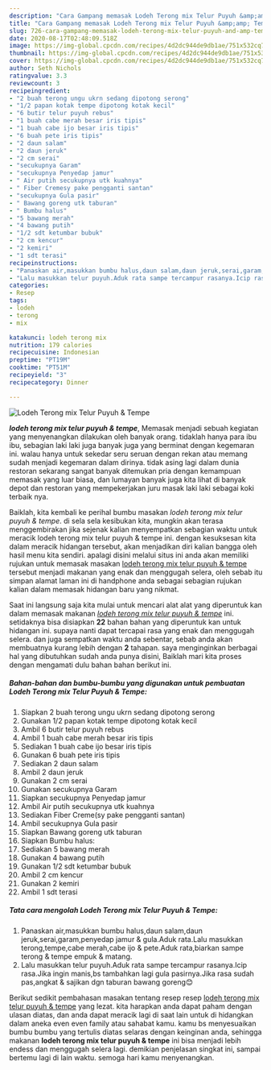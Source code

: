 ```yaml
---
description: "Cara Gampang memasak Lodeh Terong mix Telur Puyuh &amp;amp; Tempe yang Bisa Manjain Lidah"
title: "Cara Gampang memasak Lodeh Terong mix Telur Puyuh &amp;amp; Tempe yang Bisa Manjain Lidah"
slug: 726-cara-gampang-memasak-lodeh-terong-mix-telur-puyuh-and-amp-tempe-yang-bisa-manjain-lidah
date: 2020-08-17T02:48:09.518Z
image: https://img-global.cpcdn.com/recipes/4d2dc944de9db1ae/751x532cq70/lodeh-terong-mix-telur-puyuh-tempe-foto-resep-utama.jpg
thumbnail: https://img-global.cpcdn.com/recipes/4d2dc944de9db1ae/751x532cq70/lodeh-terong-mix-telur-puyuh-tempe-foto-resep-utama.jpg
cover: https://img-global.cpcdn.com/recipes/4d2dc944de9db1ae/751x532cq70/lodeh-terong-mix-telur-puyuh-tempe-foto-resep-utama.jpg
author: Seth Nichols
ratingvalue: 3.3
reviewcount: 3
recipeingredient:
- "2 buah terong ungu ukrn sedang dipotong serong"
- "1/2 papan kotak tempe dipotong kotak kecil"
- "6 butir telur puyuh rebus"
- "1 buah cabe merah besar iris tipis"
- "1 buah cabe ijo besar iris tipis"
- "6 buah pete iris tipis"
- "2 daun salam"
- "2 daun jeruk"
- "2 cm serai"
- "secukupnya Garam"
- "secukupnya Penyedap jamur"
- " Air putih secukupnya utk kuahnya"
- " Fiber Cremesy pake pengganti santan"
- "secukupnya Gula pasir"
- " Bawang goreng utk taburan"
- " Bumbu halus"
- "5 bawang merah"
- "4 bawang putih"
- "1/2 sdt ketumbar bubuk"
- "2 cm kencur"
- "2 kemiri"
- "1 sdt terasi"
recipeinstructions:
- "Panaskan air,masukkan bumbu halus,daun salam,daun jeruk,serai,garam,penyedap jamur &amp; gula.Aduk rata.Lalu masukkan terong,tempe,cabe merah,cabe ijo &amp; pete.Aduk rata,biarkan sampe terong &amp; tempe empuk &amp; matang."
- "Lalu masukkan telur puyuh.Aduk rata sampe tercampur rasanya.Icip rasa.Jika ingin manis,bs tambahkan lagi gula pasirnya.Jika rasa sudah pas,angkat &amp; sajikan dgn taburan bawang goreng😊"
categories:
- Resep
tags:
- lodeh
- terong
- mix

katakunci: lodeh terong mix 
nutrition: 179 calories
recipecuisine: Indonesian
preptime: "PT19M"
cooktime: "PT51M"
recipeyield: "3"
recipecategory: Dinner

---
```



![Lodeh Terong mix Telur Puyuh &amp; Tempe](https://img-global.cpcdn.com/recipes/4d2dc944de9db1ae/751x532cq70/lodeh-terong-mix-telur-puyuh-tempe-foto-resep-utama.jpg)

<b><i>lodeh terong mix telur puyuh &amp; tempe</i></b>, Memasak menjadi sebuah kegiatan yang menyenangkan dilakukan oleh banyak orang. tidaklah hanya para ibu ibu, sebagian laki laki juga banyak juga yang berminat dengan kegemaran ini. walau hanya untuk sekedar seru seruan dengan rekan atau memang sudah menjadi kegemaran dalam dirinya. tidak asing lagi dalam dunia restoran sekarang sangat banyak ditemukan pria dengan kemampuan memasak yang luar biasa, dan lumayan banyak juga kita lihat di banyak depot dan restoran yang mempekerjakan juru masak laki laki sebagai koki terbaik nya.



Baiklah, kita kembali ke perihal bumbu masakan <i>lodeh terong mix telur puyuh &amp; tempe</i>. di sela sela kesibukan kita, mungkin akan terasa menggembirakan jika sejenak kalian menyempatkan sebagian waktu untuk meracik lodeh terong mix telur puyuh &amp; tempe ini. dengan kesuksesan kita dalam meracik hidangan tersebut, akan menjadikan diri kalian bangga oleh hasil menu kita sendiri. apalagi disini melalui situs ini anda akan memiliki rujukan untuk memasak masakan <u>lodeh terong mix telur puyuh &amp; tempe</u> tersebut menjadi makanan yang enak dan menggugah selera, oleh sebab itu simpan alamat laman ini di handphone anda sebagai sebagian rujukan kalian dalam memasak hidangan baru yang nikmat.


Saat ini langsung saja kita mulai untuk mencari alat alat yang diperuntuk kan dalam memasak makanan <u><i>lodeh terong mix telur puyuh &amp; tempe</i></u> ini. setidaknya bisa disiapkan <b>22</b> bahan bahan yang diperuntuk kan untuk hidangan ini. supaya nanti dapat tercapai rasa yang enak dan menggugah selera. dan juga sempatkan waktu anda sebentar, sebab anda akan membuatnya kurang lebih dengan <b>2</b> tahapan. saya menginginkan berbagai hal yang dibutuhkan sudah anda punya disini, Baiklah mari kita proses dengan mengamati dulu bahan bahan berikut ini.

<!--inarticleads1-->

##### Bahan-bahan dan bumbu-bumbu yang digunakan untuk pembuatan Lodeh Terong mix Telur Puyuh &amp; Tempe:

1. Siapkan 2 buah terong ungu ukrn sedang dipotong serong
1. Gunakan 1/2 papan kotak tempe dipotong kotak kecil
1. Ambil 6 butir telur puyuh rebus
1. Ambil 1 buah cabe merah besar iris tipis
1. Sediakan 1 buah cabe ijo besar iris tipis
1. Gunakan 6 buah pete iris tipis
1. Sediakan 2 daun salam
1. Ambil 2 daun jeruk
1. Gunakan 2 cm serai
1. Gunakan secukupnya Garam
1. Siapkan secukupnya Penyedap jamur
1. Ambil  Air putih secukupnya utk kuahnya
1. Sediakan  Fiber Creme(sy pake pengganti santan)
1. Ambil secukupnya Gula pasir
1. Siapkan  Bawang goreng utk taburan
1. Siapkan  Bumbu halus:
1. Sediakan 5 bawang merah
1. Gunakan 4 bawang putih
1. Gunakan 1/2 sdt ketumbar bubuk
1. Ambil 2 cm kencur
1. Gunakan 2 kemiri
1. Ambil 1 sdt terasi




<!--inarticleads2-->

##### Tata cara mengolah Lodeh Terong mix Telur Puyuh &amp; Tempe:

1. Panaskan air,masukkan bumbu halus,daun salam,daun jeruk,serai,garam,penyedap jamur &amp; gula.Aduk rata.Lalu masukkan terong,tempe,cabe merah,cabe ijo &amp; pete.Aduk rata,biarkan sampe terong &amp; tempe empuk &amp; matang.
1. Lalu masukkan telur puyuh.Aduk rata sampe tercampur rasanya.Icip rasa.Jika ingin manis,bs tambahkan lagi gula pasirnya.Jika rasa sudah pas,angkat &amp; sajikan dgn taburan bawang goreng😊




Berikut sedikit pembahasan masakan tentang resep resep <u>lodeh terong mix telur puyuh &amp; tempe</u> yang lezat. kita harapkan anda dapat paham dengan ulasan diatas, dan anda dapat meracik lagi di saat lain untuk di hidangkan dalam aneka even even family atau sahabat kamu. kamu bs menyesuaikan bumbu bumbu yang tertulis diatas selaras dengan keinginan anda, sehingga makanan <b>lodeh terong mix telur puyuh &amp; tempe</b> ini bisa menjadi lebih endess dan menggugah selera lagi. demikian penjelasan singkat ini, sampai bertemu lagi di lain waktu. semoga hari kamu menyenangkan.
